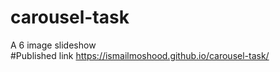 # carousel-task
A 6 image slideshow 
<br>
#Published link
https://ismailmoshood.github.io/carousel-task/
